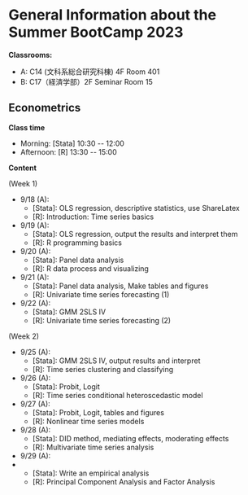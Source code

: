 # General Information about the Summer BootCamp 2023

**Classrooms:**
* A: C14 (文科系総合研究科棟) 4F Room 401
* B: C17（経済学部）2F Seminar Room 15

## Econometrics

**Class time**

* Morning: [Stata] 10:30 -- 12:00
* Afternoon: [R] 13:30 -- 15:00

**Content**

(Week 1)

* 9/18 (A):
  - [Stata]: OLS regression, descriptive statistics, use ShareLatex
  - [R]: Introduction: Time series basics
* 9/19 (A):
  - [Stata]: OLS regression, output the results and interpret them
  - [R]: R programming basics
* 9/20 (A):
  - [Stata]: Panel data analysis
  - [R]: R data process and visualizing
* 9/21 (A):
  - [Stata]: Panel data analysis, Make tables and figures
  - [R]: Univariate time series forecasting (1)
* 9/22 (A):
  - [Stata]: GMM 2SLS IV
  - [R]: Univariate time series forecasting (2)

(Week 2)

* 9/25 (A):
  - [Stata]: GMM 2SLS IV, output results and interpret
  - [R]: Time series clustering and classifying
* 9/26 (A):
  - [Stata]: Probit, Logit
  - [R]: Time series conditional heteroscedastic model
* 9/27 (A):
  - [Stata]: Probit, Logit, tables and figures
  - [R]: Nonlinear time series models
* 9/28 (A):
  - [Stata]: DID method, mediating effects, moderating effects
  - [R]: Multivariate time series analysis
* 9/29 (A):
* - [Stata]: Write an empirical analysis
  - [R]: Principal Component Analysis and Factor Analysis
